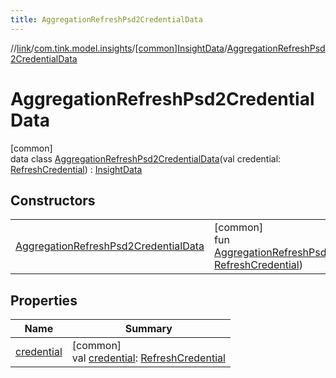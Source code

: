 ```yaml
---
title: AggregationRefreshPsd2CredentialData
---
```

//[link](../../../../index.html)/[com.tink.model.insights](../../index.html)/[[common]InsightData](../index.html)/[AggregationRefreshPsd2CredentialData](index.html)



# AggregationRefreshPsd2CredentialData



[common]\
data class [AggregationRefreshPsd2CredentialData](index.html)(val credential: [RefreshCredential](../../../com.tink.model.credentials/[common]-refresh-credential/index.html)) : [InsightData](../index.html)



## Constructors


| | |
|---|---|
| [AggregationRefreshPsd2CredentialData](-aggregation-refresh-psd2-credential-data.html) | [common]<br>fun [AggregationRefreshPsd2CredentialData](-aggregation-refresh-psd2-credential-data.html)(credential: [RefreshCredential](../../../com.tink.model.credentials/[common]-refresh-credential/index.html)) |


## Properties


| Name | Summary |
|---|---|
| [credential](credential.html) | [common]<br>val [credential](credential.html): [RefreshCredential](../../../com.tink.model.credentials/[common]-refresh-credential/index.html) |

